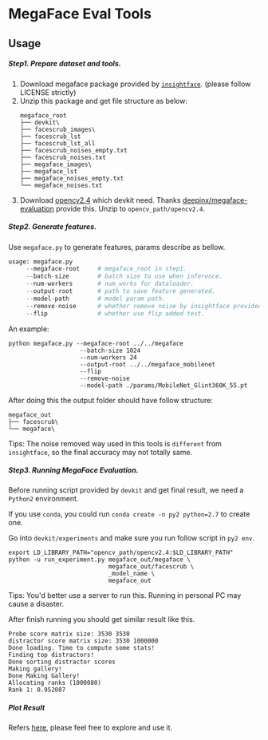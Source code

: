 # MegaFace Eval Tools

## Usage

##### Step1. Prepare dataset and tools.
1. Download megaface package provided by [`insightface`](https://github.com/deepinsight/insightface/tree/master/evaluation/Megaface).
 (please follow LICENSE strictly)
2. Unzip this package and get file structure as below:
    ```
    megaface_root
    ├── devkit\
    ├── facescrub_images\
    ├── facescrub_lst
    ├── facescrub_lst_all
    ├── facescrub_noises_empty.txt
    ├── facescrub_noises.txt
    ├── megaface_images\
    ├── megaface_lst
    ├── megaface_noises_empty.txt
    └── megaface_noises.txt
    ```
3. Download [opencv2.4](https://pan.baidu.com/s/1By4yIds0hEnw6_Ihh75R5w) which devkit need.
Thanks [deepinx/megaface-evaluation](https://github.com/deepinx/megaface-evaluation) provide this.
Unzip to `opencv_path/opencv2.4`.

##### Step2. Generate features.
Use `megaface.py` to generate features, params describe as bellow.
```python
usage: megaface.py 
     --megaface-root     # megaface_root in step1.
     --batch-size        # batch size to use when inference.
     --num-workers       # num_works for dataloader. 
     --output-root       # path to save feature generated.
     --model-path        # model param path.
     --remove-noise      # whether remove noise by insightface provided information.
     --flip              # whether use flip added test.
```
An example:
```shell script
python megaface.py --megaface-root ../../megaface
                    --batch-size 1024
                    --num-workers 24  
                    --output-root ../../megaface_mobilenet
                    --flip
                    --remove-noise  
                    --model-path ./params/MobileNet_Glint360K_55.pt
```
After doing this the output folder should have follow structure:
```
megaface_out
├── facescrub\
└── megaface\
```

Tips: The noise removed way used in this tools is `different` from `insightface`,
 so the final accuracy may not totally same.
##### Step3. Running MegaFace Evaluation.

Before running script provided by `devkit` and get final result, we need a `Python2` environment.

If you use `conda`, you could run `conda create -n py2 python=2.7` to create one.

Go into `devkit/experiments` and make sure you run follow script in `py2 env`.
```shell script
export LD_LIBRARY_PATH="opencv_path/opencv2.4:$LD_LIBRARY_PATH"
python -u run_experiment.py megaface_out/megaface \
                            megaface_out/facescrub \
                            _model_name \
                            megaface_out
```

Tips: You'd better use a server to run this. 
Running in personal PC may cause a disaster.

After finish running you should get similar result like this.
```
Probe score matrix size: 3530 3530
distractor score matrix size: 3530 1000000
Done loading. Time to compute some stats!
Finding top distractors!
Done sorting distractor scores
Making gallery!
Done Making Gallery!
Allocating ranks (1000080)
Rank 1: 0.952087

```

##### Plot Result
Refers [here](https://github.com/deepinx/megaface-evaluation), please feel free to explore and use it.